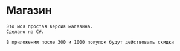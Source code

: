 # Магазин

    Это моя простая версия магазина. 
    Сделано на C#.

    В приложении после 300 и 1000 покупок будут действовать скидки
